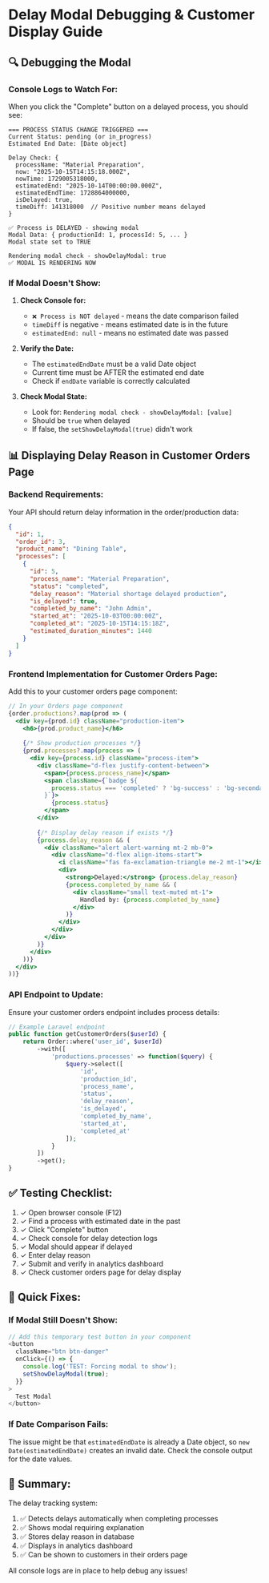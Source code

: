 # Delay Modal Debugging & Customer Display Guide

## 🔍 Debugging the Modal

### Console Logs to Watch For:

When you click the "Complete" button on a delayed process, you should see:

```
=== PROCESS STATUS CHANGE TRIGGERED ===
Current Status: pending (or in_progress)
Estimated End Date: [Date object]

Delay Check: {
  processName: "Material Preparation",
  now: "2025-10-15T14:15:18.000Z",
  nowTime: 1729005318000,
  estimatedEnd: "2025-10-14T00:00:00.000Z",
  estimatedEndTime: 1728864000000,
  isDelayed: true,
  timeDiff: 141318000  // Positive number means delayed
}

✅ Process is DELAYED - showing modal
Modal Data: { productionId: 1, processId: 5, ... }
Modal state set to TRUE

Rendering modal check - showDelayModal: true
✅ MODAL IS RENDERING NOW
```

### If Modal Doesn't Show:

1. **Check Console for:**
   - `❌ Process is NOT delayed` - means the date comparison failed
   - `timeDiff` is negative - means estimated date is in the future
   - `estimatedEnd: null` - means no estimated date was passed

2. **Verify the Date:**
   - The `estimatedEndDate` must be a valid Date object
   - Current time must be AFTER the estimated end date
   - Check if `endDate` variable is correctly calculated

3. **Check Modal State:**
   - Look for: `Rendering modal check - showDelayModal: [value]`
   - Should be `true` when delayed
   - If false, the `setShowDelayModal(true)` didn't work

## 📊 Displaying Delay Reason in Customer Orders Page

### Backend Requirements:

Your API should return delay information in the order/production data:

```json
{
  "id": 1,
  "order_id": 3,
  "product_name": "Dining Table",
  "processes": [
    {
      "id": 5,
      "process_name": "Material Preparation",
      "status": "completed",
      "delay_reason": "Material shortage delayed production",
      "is_delayed": true,
      "completed_by_name": "John Admin",
      "started_at": "2025-10-03T00:00:00Z",
      "completed_at": "2025-10-15T14:15:18Z",
      "estimated_duration_minutes": 1440
    }
  ]
}
```

### Frontend Implementation for Customer Orders Page:

Add this to your customer orders page component:

```jsx
// In your Orders page component
{order.productions?.map(prod => (
  <div key={prod.id} className="production-item">
    <h6>{prod.product_name}</h6>
    
    {/* Show production processes */}
    {prod.processes?.map(process => (
      <div key={process.id} className="process-item">
        <div className="d-flex justify-content-between">
          <span>{process.process_name}</span>
          <span className={`badge ${
            process.status === 'completed' ? 'bg-success' : 'bg-secondary'
          }`}>
            {process.status}
          </span>
        </div>
        
        {/* Display delay reason if exists */}
        {process.delay_reason && (
          <div className="alert alert-warning mt-2 mb-0">
            <div className="d-flex align-items-start">
              <i className="fas fa-exclamation-triangle me-2 mt-1"></i>
              <div>
                <strong>Delayed:</strong> {process.delay_reason}
                {process.completed_by_name && (
                  <div className="small text-muted mt-1">
                    Handled by: {process.completed_by_name}
                  </div>
                )}
              </div>
            </div>
          </div>
        )}
      </div>
    ))}
  </div>
))}
```

### API Endpoint to Update:

Ensure your customer orders endpoint includes process details:

```php
// Example Laravel endpoint
public function getCustomerOrders($userId) {
    return Order::where('user_id', $userId)
        ->with([
            'productions.processes' => function($query) {
                $query->select([
                    'id',
                    'production_id', 
                    'process_name',
                    'status',
                    'delay_reason',
                    'is_delayed',
                    'completed_by_name',
                    'started_at',
                    'completed_at'
                ]);
            }
        ])
        ->get();
}
```

## ✅ Testing Checklist:

1. ✓ Open browser console (F12)
2. ✓ Find a process with estimated date in the past
3. ✓ Click "Complete" button
4. ✓ Check console for delay detection logs
5. ✓ Modal should appear if delayed
6. ✓ Enter delay reason
7. ✓ Submit and verify in analytics dashboard
8. ✓ Check customer orders page for delay display

## 🔧 Quick Fixes:

### If Modal Still Doesn't Show:

```javascript
// Add this temporary test button in your component
<button 
  className="btn btn-danger"
  onClick={() => {
    console.log('TEST: Forcing modal to show');
    setShowDelayModal(true);
  }}
>
  Test Modal
</button>
```

### If Date Comparison Fails:

The issue might be that `estimatedEndDate` is already a Date object, so `new Date(estimatedEndDate)` creates an invalid date. Check the console output for the date values.

## 📝 Summary:

The delay tracking system:
1. ✅ Detects delays automatically when completing processes
2. ✅ Shows modal requiring explanation
3. ✅ Stores delay reason in database
4. ✅ Displays in analytics dashboard
5. ✅ Can be shown to customers in their orders page

All console logs are in place to help debug any issues!
